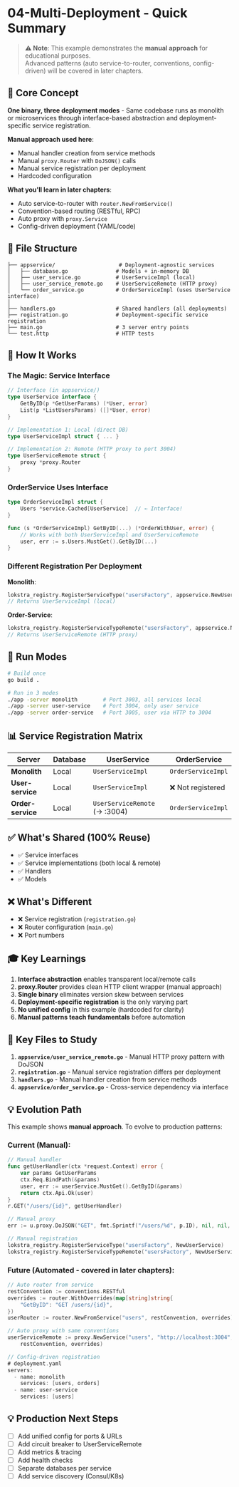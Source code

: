 # 04-Multi-Deployment - Quick Summary

> **⚠️ Note**: This example demonstrates the **manual approach** for educational purposes.  
> Advanced patterns (auto service-to-router, conventions, config-driven) will be covered in later chapters.

## 🎯 Core Concept

**One binary, three deployment modes** - Same codebase runs as monolith or microservices through interface-based abstraction and deployment-specific service registration.

**Manual approach used here**:
- Manual handler creation from service methods
- Manual `proxy.Router` with `DoJSON()` calls
- Manual service registration per deployment
- Hardcoded configuration

**What you'll learn in later chapters**:
- Auto service-to-router with `router.NewFromService()`
- Convention-based routing (RESTful, RPC)
- Auto proxy with `proxy.Service`
- Config-driven deployment (YAML/code)

## 📁 File Structure

```
├── appservice/                    # Deployment-agnostic services
│   ├── database.go               # Models + in-memory DB
│   ├── user_service.go           # UserServiceImpl (local)
│   ├── user_service_remote.go    # UserServiceRemote (HTTP proxy)
│   └── order_service.go          # OrderServiceImpl (uses UserService interface)
│
├── handlers.go                   # Shared handlers (all deployments)
├── registration.go               # Deployment-specific service registration
├── main.go                       # 3 server entry points
└── test.http                     # HTTP tests
```

## 🔧 How It Works

### The Magic: Service Interface

```go
// Interface (in appservice/)
type UserService interface {
    GetByID(p *GetUserParams) (*User, error)
    List(p *ListUsersParams) ([]*User, error)
}

// Implementation 1: Local (direct DB)
type UserServiceImpl struct { ... }

// Implementation 2: Remote (HTTP proxy to port 3004)
type UserServiceRemote struct {
    proxy *proxy.Router
}
```

### OrderService Uses Interface

```go
type OrderServiceImpl struct {
    Users *service.Cached[UserService]  // ← Interface!
}

func (s *OrderServiceImpl) GetByID(...) (*OrderWithUser, error) {
    // Works with both UserServiceImpl and UserServiceRemote
    user, err := s.Users.MustGet().GetByID(...)
}
```

### Different Registration Per Deployment

**Monolith**:
```go
lokstra_registry.RegisterServiceType("usersFactory", appservice.NewUserService)
// Returns UserServiceImpl (local)
```

**Order-Service**:
```go
lokstra_registry.RegisterServiceTypeRemote("usersFactory", appservice.NewUserServiceRemote)
// Returns UserServiceRemote (HTTP proxy)
```

## 🚀 Run Modes

```bash
# Build once
go build .

# Run in 3 modes
./app -server monolith        # Port 3003, all services local
./app -server user-service    # Port 3004, only user service
./app -server order-service   # Port 3005, user via HTTP to 3004
```

## 📊 Service Registration Matrix

| Server | Database | UserService | OrderService |
|--------|----------|-------------|--------------|
| **Monolith** | Local | `UserServiceImpl` | `OrderServiceImpl` |
| **User-service** | Local | `UserServiceImpl` | ❌ Not registered |
| **Order-service** | Local | `UserServiceRemote` (→ :3004) | `OrderServiceImpl` |

## ✅ What's Shared (100% Reuse)

- ✅ Service interfaces
- ✅ Service implementations (both local & remote)
- ✅ Handlers
- ✅ Models

## ❌ What's Different

- ❌ Service registration (`registration.go`)
- ❌ Router configuration (`main.go`)
- ❌ Port numbers

## 🎓 Key Learnings

1. **Interface abstraction** enables transparent local/remote calls
2. **proxy.Router** provides clean HTTP client wrapper (manual approach)
3. **Single binary** eliminates version skew between services
4. **Deployment-specific registration** is the only varying part
5. **No unified config** in this example (hardcoded for clarity)
6. **Manual patterns teach fundamentals** before automation

## 🔗 Key Files to Study

1. **`appservice/user_service_remote.go`** - Manual HTTP proxy pattern with DoJSON
2. **`registration.go`** - Manual service registration differs per deployment
3. **`handlers.go`** - Manual handler creation from service methods
4. **`appservice/order_service.go`** - Cross-service dependency via interface

## 💡 Evolution Path

This example shows **manual approach**. To evolve to production patterns:

### Current (Manual):
```go
// Manual handler
func getUserHandler(ctx *request.Context) error {
    var params GetUserParams
    ctx.Req.BindPath(&params)
    user, err := userService.MustGet().GetByID(&params)
    return ctx.Api.Ok(user)
}
r.GET("/users/{id}", getUserHandler)

// Manual proxy
err := u.proxy.DoJSON("GET", fmt.Sprintf("/users/%d", p.ID), nil, nil, &JsonWrapper)

// Manual registration
lokstra_registry.RegisterServiceType("usersFactory", NewUserService)
lokstra_registry.RegisterServiceTypeRemote("usersFactory", NewUserServiceRemote)
```

### Future (Automated - covered in later chapters):
```go
// Auto router from service
restConvention := conventions.RESTful
overrides := router.WithOverrides(map[string]string{
    "GetByID": "GET /users/{id}",
})
userRouter := router.NewFromService("users", restConvention, overrides)

// Auto proxy with same conventions
userServiceRemote := proxy.NewService("users", "http://localhost:3004",
    restConvention, overrides)

// Config-driven registration
# deployment.yaml
servers:
  - name: monolith
    services: [users, orders]
  - name: user-service  
    services: [users]
```

## 💡 Production Next Steps

- [ ] Add unified config for ports & URLs
- [ ] Add circuit breaker to UserServiceRemote
- [ ] Add metrics & tracing
- [ ] Add health checks
- [ ] Separate databases per service
- [ ] Add service discovery (Consul/K8s)

